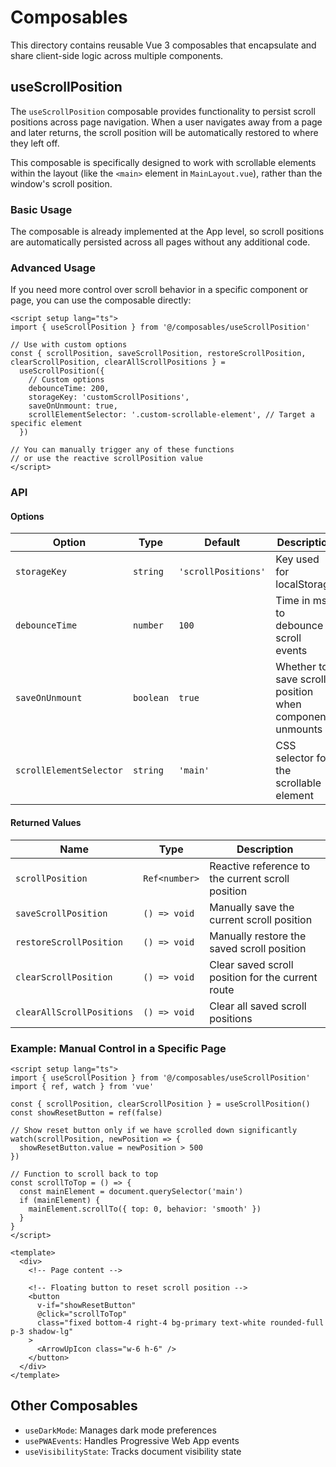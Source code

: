 # Composables

This directory contains reusable Vue 3 composables that encapsulate and share client-side logic across multiple components.

## useScrollPosition

The `useScrollPosition` composable provides functionality to persist scroll positions across page navigation. When a user navigates away from a page and later returns, the scroll position will be automatically restored to where they left off.

This composable is specifically designed to work with scrollable elements within the layout (like the `<main>` element in `MainLayout.vue`), rather than the window's scroll position.

### Basic Usage

The composable is already implemented at the App level, so scroll positions are automatically persisted across all pages without any additional code.

### Advanced Usage

If you need more control over scroll behavior in a specific component or page, you can use the composable directly:

```vue
<script setup lang="ts">
import { useScrollPosition } from '@/composables/useScrollPosition'

// Use with custom options
const { scrollPosition, saveScrollPosition, restoreScrollPosition, clearScrollPosition, clearAllScrollPositions } =
  useScrollPosition({
    // Custom options
    debounceTime: 200,
    storageKey: 'customScrollPositions',
    saveOnUnmount: true,
    scrollElementSelector: '.custom-scrollable-element', // Target a specific element
  })

// You can manually trigger any of these functions
// or use the reactive scrollPosition value
</script>
```

### API

#### Options

| Option                  | Type      | Default             | Description                                             |
| ----------------------- | --------- | ------------------- | ------------------------------------------------------- |
| `storageKey`            | `string`  | `'scrollPositions'` | Key used for localStorage                               |
| `debounceTime`          | `number`  | `100`               | Time in ms to debounce scroll events                    |
| `saveOnUnmount`         | `boolean` | `true`              | Whether to save scroll position when component unmounts |
| `scrollElementSelector` | `string`  | `'main'`            | CSS selector for the scrollable element                 |

#### Returned Values

| Name                      | Type          | Description                                       |
| ------------------------- | ------------- | ------------------------------------------------- |
| `scrollPosition`          | `Ref<number>` | Reactive reference to the current scroll position |
| `saveScrollPosition`      | `() => void`  | Manually save the current scroll position         |
| `restoreScrollPosition`   | `() => void`  | Manually restore the saved scroll position        |
| `clearScrollPosition`     | `() => void`  | Clear saved scroll position for the current route |
| `clearAllScrollPositions` | `() => void`  | Clear all saved scroll positions                  |

### Example: Manual Control in a Specific Page

```vue
<script setup lang="ts">
import { useScrollPosition } from '@/composables/useScrollPosition'
import { ref, watch } from 'vue'

const { scrollPosition, clearScrollPosition } = useScrollPosition()
const showResetButton = ref(false)

// Show reset button only if we have scrolled down significantly
watch(scrollPosition, newPosition => {
  showResetButton.value = newPosition > 500
})

// Function to scroll back to top
const scrollToTop = () => {
  const mainElement = document.querySelector('main')
  if (mainElement) {
    mainElement.scrollTo({ top: 0, behavior: 'smooth' })
  }
}
</script>

<template>
  <div>
    <!-- Page content -->

    <!-- Floating button to reset scroll position -->
    <button
      v-if="showResetButton"
      @click="scrollToTop"
      class="fixed bottom-4 right-4 bg-primary text-white rounded-full p-3 shadow-lg"
    >
      <ArrowUpIcon class="w-6 h-6" />
    </button>
  </div>
</template>
```

## Other Composables

- `useDarkMode`: Manages dark mode preferences
- `usePWAEvents`: Handles Progressive Web App events
- `useVisibilityState`: Tracks document visibility state
